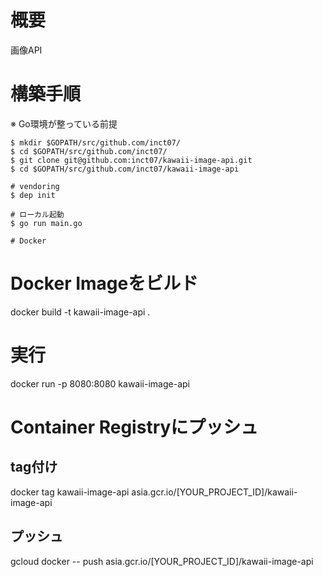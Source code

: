 # 概要
画像API

# 構築手順
※ Go環境が整っている前提
```
$ mkdir $GOPATH/src/github.com/inct07/
$ cd $GOPATH/src/github.com/inct07/
$ git clone git@github.com:inct07/kawaii-image-api.git
$ cd $GOPATH/src/github.com/inct07/kawaii-image-api

# vendoring
$ dep init

# ローカル起動
$ go run main.go

# Docker
```
# Docker Imageをビルド
docker build -t kawaii-image-api .

# 実行
docker run -p 8080:8080 kawaii-image-api

# Container Registryにプッシュ
## tag付け
docker tag kawaii-image-api asia.gcr.io/[YOUR_PROJECT_ID]/kawaii-image-api

## プッシュ
gcloud docker -- push asia.gcr.io/[YOUR_PROJECT_ID]/kawaii-image-api
```
